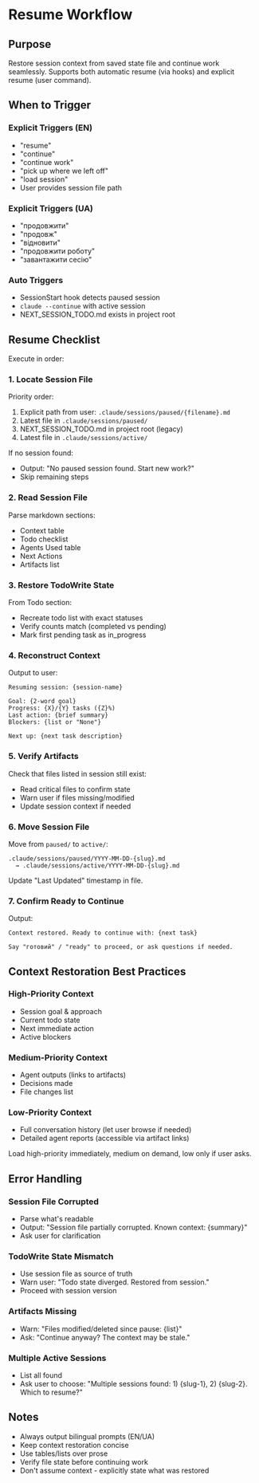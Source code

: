 # Resume Workflow

## Purpose

Restore session context from saved state file and continue work seamlessly. Supports both automatic resume (via hooks) and explicit resume (user command).

## When to Trigger

### Explicit Triggers (EN)
- "resume"
- "continue"
- "continue work"
- "pick up where we left off"
- "load session"
- User provides session file path

### Explicit Triggers (UA)
- "продовжити"
- "продовж"
- "відновити"
- "продовжити роботу"
- "завантажити сесію"

### Auto Triggers
- SessionStart hook detects paused session
- `claude --continue` with active session
- NEXT_SESSION_TODO.md exists in project root

## Resume Checklist

Execute in order:

### 1. Locate Session File

Priority order:
1. Explicit path from user: `.claude/sessions/paused/{filename}.md`
2. Latest file in `.claude/sessions/paused/`
3. NEXT_SESSION_TODO.md in project root (legacy)
4. Latest file in `.claude/sessions/active/`

If no session found:
- Output: "No paused session found. Start new work?"
- Skip remaining steps

### 2. Read Session File

Parse markdown sections:
- Context table
- Todo checklist
- Agents Used table
- Next Actions
- Artifacts list

### 3. Restore TodoWrite State

From Todo section:
- Recreate todo list with exact statuses
- Verify counts match (completed vs pending)
- Mark first pending task as in_progress

### 4. Reconstruct Context

Output to user:
```
Resuming session: {session-name}

Goal: {2-word goal}
Progress: {X}/{Y} tasks ({Z}%)
Last action: {brief summary}
Blockers: {list or "None"}

Next up: {next task description}
```

### 5. Verify Artifacts

Check that files listed in session still exist:
- Read critical files to confirm state
- Warn user if files missing/modified
- Update session context if needed

### 6. Move Session File

Move from `paused/` to `active/`:
```
.claude/sessions/paused/YYYY-MM-DD-{slug}.md
  → .claude/sessions/active/YYYY-MM-DD-{slug}.md
```

Update "Last Updated" timestamp in file.

### 7. Confirm Ready to Continue

Output:
```
Context restored. Ready to continue with: {next task}

Say "готовий" / "ready" to proceed, or ask questions if needed.
```

## Context Restoration Best Practices

### High-Priority Context
- Session goal & approach
- Current todo state
- Next immediate action
- Active blockers

### Medium-Priority Context
- Agent outputs (links to artifacts)
- Decisions made
- File changes list

### Low-Priority Context
- Full conversation history (let user browse if needed)
- Detailed agent reports (accessible via artifact links)

Load high-priority immediately, medium on demand, low only if user asks.

## Error Handling

### Session File Corrupted
- Parse what's readable
- Output: "Session file partially corrupted. Known context: {summary}"
- Ask user for clarification

### TodoWrite State Mismatch
- Use session file as source of truth
- Warn user: "Todo state diverged. Restored from session."
- Proceed with session version

### Artifacts Missing
- Warn: "Files modified/deleted since pause: {list}"
- Ask: "Continue anyway? The context may be stale."

### Multiple Active Sessions
- List all found
- Ask user to choose: "Multiple sessions found: 1) {slug-1}, 2) {slug-2}. Which to resume?"

## Notes

- Always output bilingual prompts (EN/UA)
- Keep context restoration concise
- Use tables/lists over prose
- Verify file state before continuing work
- Don't assume context - explicitly state what was restored
